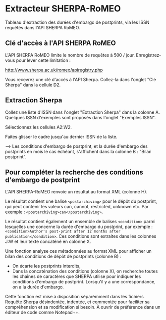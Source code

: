 # Extracteur SHERPA-RoMEO
Tableau d'extraction des durées d'embargo de postprints, via les ISSN requêtés dans l'API SHERPA RoMEO.

## Clé d'accès à l'API SHERPA RoMEO
L'API SHERPA RoMEO limite le nombre de requêtes à 500 / jour. Enregistrez-vous pour lever cette limitation :

http://www.sherpa.ac.uk/romeo/apiregistry.php

Vous recevrez une clé d'accès à l'API Sherpa. Collez-la dans l'onglet "Clé Sherpa" dans la cellule D2.

## Extraction Sherpa
Collez une liste d'ISSN dans l'onglet "Extraction Sherpa" dans la colonne A. Quelques ISSN d'exemples sont proposés dans l'onglet "Exemples ISSN".

Sélectionnez les cellules A2:W2.

Faites glisser le cadre jusqu'au dernier ISSN de la liste.

--> Les conditions d'embargo de postprint, et la durée d'embargo des postprints en mois le cas échéant, s'affichent dans la colonne B : "Bilan postprint".

## Pour compléter la recherche des conditions d'embargo de postprint
L'API SHERPA-RoMEO renvoie un résultat au format XML (colonne H).

Le résultat contient une balise `<postarchiving>` pour le dépôt du postprint, qui peut contenir les valeurs can, cannot, restricted, unknown etc. Par exemple : `<postarchiving>can</postarchiving>`.

Le résultat contient également un ensemble de balises `<condition>` parmi lesquelles une concerne la durée d'embargo du postprint, par exemple : `<condition>Author's post-print after 12 months after publication</condition>`. Ces conditions sont extraites dans les colonnes J:W et leur texte concaténé en colonne X.

Une fonction analyse ces métadonnées au format XML pour afficher un bilan des conditions de  dépôt de postprints (colonne B) :
- On écarte les postprints interdits,
- Dans la concaténation des conditions (colonne X), on recherche toutes les chaînes de caractères que SHERPA utilise pour indiquer les conditions d'embargo de postprint. Lorsqu'il y a une correspondance, on a la durée d'embargo.

Cette fonction est mise à disposition séparémment dans les fichiers Requête Sherpa désindentée, indentée, et commentée pour faciliter sa compréhension et sa modification si besoin. À ouvrir de préférence dans un éditeur de code comme Notepad++.
